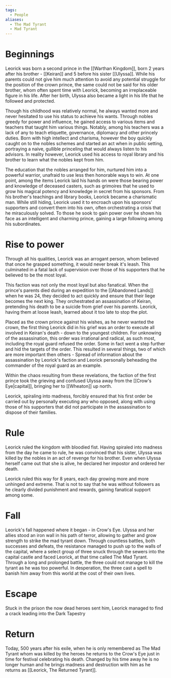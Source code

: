 ```yaml
---
tags:
  - People
aliases:
  - The Mad Tyrant
  - Mad Tyrant
---
```

# Beginnings
Leorick was born a second prince in the [[Warthan Kingdom]], born 2 years after his brother - [[Keiran]] and 5 before his sister [[Ulyssa]].
While his parents could not give him much attention to avoid any potential struggle for the position of the crown prince, the same could not be said for his older brother, whom often spent time with Leorick, becoming an irreplaceable figure in his life. After her birth, Ulyssa also became a light in his life that he followed and protected.

Though his childhood was relatively normal, he always wanted more and never hesitated to use his status to achieve his wants.
Through nobles greedy for power and influence, he gained access to various items and teachers that taught him various things. Notably, among his teachers was a lack of any to teach etiquette, governance, diplomacy and other princely duties.
Born with high intellect and charisma, however the boy quickly caught on to the nobles schemes and started an act when in public setting, portraying a naive, gullible princeling that would always listen to his advisors. In reality however, Leorick used his access to royal library and his brother to learn what the nobles kept from him.

The education that the nobles arranged for him, nurtured him into a powerful warrior, unafraid to use less then honorable ways to win.
At one point, among the items Leorick laid his hands on were those bearing power and knowledge of deceased casters, such as grimoires that he used to grow his magical potency and knowledge in secret from his sponsors.
From his brother's teachings and library books, Leorick became a charismatic man. While still hiding, Leorick used it to encroach upon his sponsors' supporters and convert them into his own, often orchestrating a crisis that he miraculously solved. To those he sook to gain power over he shown his face as an intelligent and charming prince, gaining a large following among his subordinates.

# Rise to power
Through all his qualities, Leorick was an arrogant person, whom believed that once he grasped something, it would never break it's leash. This culminated in a fatal lack of supervision over those of his supporters that he believed to be the most loyal.

This faction was not only the most loyal but also fanatical. When the prince's parents died during an expedition to the [[Abandoned Lands]] when he was 24, they decided to act quickly and ensure that their liege becomes the next king. They orchestrated an assassination of Keiran, pretending his death to be a suicide from grief over his parents. Leorick, having them at loose leash, learned about it too late to stop the plot.

Placed as the crown prince against his wishes, as he never wanted the crown, the first thing Leorick did in his grief was an order to execute all involved in Keiran's death - down to the youngest children.
For unknowing of the assassination, this order was irrational and radical, as such most, including the royal guard refused the order. Some in fact went a step further and hid the targets of the order.
This resulted in several things, two of which are more important then others - Spread of information about the assassination by Leorick's faction and Leorick personally beheading the commander of the royal guard as an example.

Within the chaos resulting from these revelations, the faction of the first prince took the grieving and confused Ulyssa away from the [[Crow's Eye|capital]], bringing her to [[Wheaton]] up north.

Leorick, spiraling into madness, forcibly ensured that his first order be carried out by personally executing any who opposed, along with using those of his supporters that did not participate in the assassination to dispose of their families.

# Rule
Leorick ruled the kingdom with bloodied fist. Having spiraled into madness from the day he came to rule, he was convinced that his sister, Ulyssa was killed by the nobles in an act of revenge for his brother. Even when Ulyssa herself came out that she is alive, he declared her impostor and ordered her death.

Leorick ruled this way for 8 years, each day growing more and more unhinged and extreme.
That is not to say that he was without followers as he clearly divided punishment and rewards, gaining fanatical support among some.
# Fall
Leorick's fall happened where it began - in Crow's Eye.
Ulyssa and her allies stood an iron wall in his path of terror, allowing to gather and grow strength to strike the mad tyrant down.
Through countless battles, both successes and defeats, the resistance managed to push up to the walls of the capital, where a select group of three snuck through the sewers into the capital castle and faced Leorick, at that time called The Mad Tyrant.
Through a long and prolonged battle, the three could not manage to kill the tyrant as he was too powerful. In desperation, the three cast a spell to banish him away from this world at the cost of their own lives.
# Escape
Stuck in the prison the now dead heroes sent him, Leorick managed to find a crack leading into the Dark Tapestry

# Return
Today, 500 years after his exile, when he is only remembered as The Mad Tyrant whom was killed by the heroes he returns to the Crow's Eye just in time for festival celebrating his death.
Changed by his time away he is no longer human and he brings madness and destruction with him as he returns as [[Leorick, The Returned Tyrant]].
